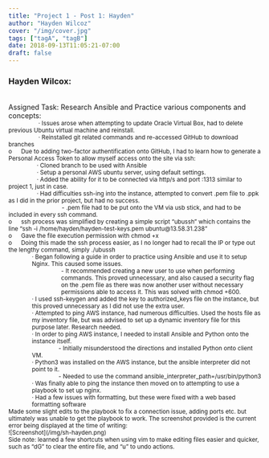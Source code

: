 ```yaml
---
title: "Project 1 - Post 1: Hayden"
author: "Hayden Wilcoz"
cover: "/img/cover.jpg"
tags: ["tagA", "tagB"]
date: 2018-09-13T11:05:21-07:00
draft: false
---
```

<h3>Hayden Wilcox:</h3><br>
Assigned Task: Research Ansible and Practice various components and concepts:<br>
	<small>&emsp; &emsp; &emsp; &emsp; ·  Issues arose when attempting to update Oracle Virtual Box, had to delete previous Ubuntu virtual machine and reinstall. </small><br>
	<small>&emsp; &emsp; &emsp; &emsp; ·  Reinstalled git related commands and re-accessed GitHub to download branches</small><br>
<small> o &emsp; Due to adding two-factor authentification onto GitHub, I had to learn how to generate a Personal Access Token to allow myself access onto the site via ssh: </small><br>
	<small>&emsp; &emsp; &emsp; &emsp;·   Cloned branch to be used with Ansible </small><br>
	<small>&emsp; &emsp; &emsp; &emsp;·   Setup a personal AWS ubuntu server, using default settings. </small><br>
	<small>&emsp; &emsp; &emsp; &emsp;·   Added the ability for it to be connected via http/s and port :1313 similar to project 1, just in case.</small><br>
	<small>&emsp; &emsp; &emsp; &emsp;·   Had difficulties ssh-ing into the instance, attempted to convert .pem file to .ppk as I did in the prior project, but had no success. <br> 
	   &emsp;&emsp; &emsp; &emsp;&emsp;&emsp; &emsp;&emsp; - .pem file had to be put onto the VM via usb stick, and had to be included in every ssh command.</small><br>
<small>o &emsp; ssh process was simplified by creating a simple script “ubussh” which contains the line “ssh -i /home/hayden/hayden-test-keys.pem ubuntu@13.58.31.238”<br>
	o &emsp; Gave the file execution permission with chmod +x<br>
	o &emsp; Doing this made the ssh process easier, as I no longer had to recall the IP or type out the lengthy command, simply ./ubussh<br> 
<div style="margin-left:4em">·   Began following a guide in order to practice using Ansible and use it to setup Nginx. This caused some issues. </div>
			<div style="margin-left:9em">	- It recommended creating a new user to use when performing commands. This proved unnecessary, and also caused a security flag on the .pem file as there was now another user without necessary permissions able to access it. This was solved with chmod +600. </div>
<div style="margin-left:4em">·   I used ssh-keygen and added the key to authorized_keys file on the instance, but this proved unnecessary as I did not use the extra user. <br>
	·   Attempted to ping AWS instance, had numerous difficulties. Used the hosts file as my inventory file, but was advised to set up a dynamic inventory file for this purpose later. Research needed. <br>
	·   In order to ping AWS instance, I needed to install Ansible and Python onto the instance itself. <br>
			&emsp;&emsp; &emsp;&emsp; - Initially misunderstood the directions and installed Python onto client VM. <br>
	·   Python3 was installed on the AWS instance, but the ansible interpreter did not point to it. <br>
		&emsp;&emsp; &emsp;&emsp; - Needed to use the command ansible_interpreter_path=/usr/bin/python3 <br>
	·   Was finally able to ping the instance then moved on to attempting to use a playbook to set up nginx. <br>
	·   Had a few issues with formatting, but these were fixed with a web based formatting software<small> <br> </div> </small>
Made some slight edits to the playbook to fix a connection issue, adding ports etc. but ultimately was unable to get the playbook to work. The screenshot provided is the current error being displayed at the time of writing:<br>
	![Screenshot](/img/sh-hayden.png) <br>
Side note: learned a few shortcuts when using vim to make editing files easier and quicker, such as “dG” to clear the entire file, and “u” to undo actions.

